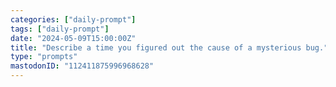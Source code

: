```yaml
---
categories: ["daily-prompt"]
tags: ["daily-prompt"]
date: "2024-05-09T15:00:00Z"
title: "Describe a time you figured out the cause of a mysterious bug."
type: "prompts"
mastodonID: "112411875996968628"
---
```

